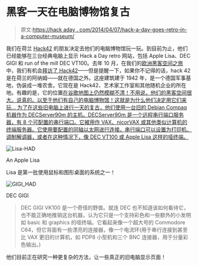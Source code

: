 # 黑客一天在电脑博物馆复古

> 原文:[https://hack aday . com/2014/04/07/hack-a-day-goes-retro-in-a-computer-museum/](https://hackaday.com/2014/04/07/hack-a-day-goes-retro-in-a-computer-museum/)

我们在荷兰 [Hack42](https://hack42.nl/blog/) 的朋友决定去他们的电脑博物馆玩一玩。到目前为止，他们已经能够在三台经典电脑上显示 Hack a Day retro 网站，包括 Apple Lisa、DEC GIGI 和 run of the mill DEC VT100。去年 10 月，在我们的[欧洲黑客空间之旅](http://hackaday.com/2013/11/06/hackerspacing-in-europe-conclusion/)中，我们有机会[拜访了 Hack42](http://hackaday.com/2013/11/01/hackerspacing-in-europe-hack42-in-arnhem/)——但是提醒一下，如果你不记得的话，hack 42 是在荷兰的阿纳姆——就在德国之外。这座建筑建于 1942 年，是一个德国军事基地，伪装成一堆农舍。它现在是 Hack42、艺术家工作室和其他随机企业的所在地。有趣的是，它的位置[在谷歌地图上仍然模糊不清！不用说，他们的黑客空间很大。说真的。以至于他们有自己的电脑博物馆！这就是为什么他们决定用它们来玩… 为了在这些旧电脑上进行一天的复古，他们使用一台旧的 Debian Compaq 机器作为 DECServer90m 的主机。DECServer90m 是一个远程串行端口服务器，有 8 个可配置的串行端口。它被用作 VAX、nicorVAX 或其他类似计算机的终端服务器。它使用要配置的同轴以太网进行连接。串行端口可以设置为打印机、调制解调器，或者在这种情况下，像 DEC VT100 或 Apple Lisa 这样的哑终端。](https://maps.google.co.uk/maps?q=52.034324,+5.874641&hl=en&sll=52.156344,6.078356&sspn=0.377873,1.056747&t=h&z=16)

![Lisa-HAD](../Images/1f891f7dd856ce17158286be503c4468.png)

An Apple Lisa

Lisa 是第一批使用鼠标和图形桌面的系统之一！

![GIGI_HAD](../Images/22c19df076c9b44e34a7f50513f4bbd6.png)

DEC GIGI

> DEC GIGI VK100 是一个奇怪的野兽。就连 DEC 也不知道该如何看待它，也不能正确地推销这台机器，认为它只是一个支持彩色和一些额外的小发明如 basic 和 graphics 的哑终端。它看起来像一个超大号的 Commodore C64，但它背面有一些漂亮的连接器，像一个电流环(用于串行连接到甚至比 VAX 更旧的计算机，如 PDP8 小型机和三个 BNC 连接器，用于分量彩色输出。)

他们目前正在研究一种更复杂的方法，让一些真正的旧电脑显示页面！